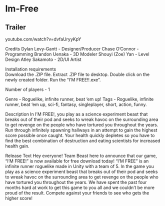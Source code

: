# Im-Free
## Trailer
youtube.com/watch?v=dvfaUryyKpY

Credits
Dylan Levy-Gantt - Designer/Producer	Chase O’Connor - Programming
Brandon Uenaka - 3D Modeler			Shouyi (Zoe) Yan - Level Design
Atley Sakamoto - 2D/UI Artist

Installation requirements  
Download the .ZIP file.
Extract .ZIP file to desktop.
Double click on the newly created folder.
Run the “I’M FREE!!.exe”.

Number of players - 1

Genre - Roguelike, infinite runner, beat ‘em up! 
Tags - Roguelike, infinite runner, beat ‘em up, sci-fi, fantasy, singleplayer, short, action, funny.

Description
In I’M FREE!, you play as a science experiment beast that breaks out of their pod and seeks to wreak havoc on the surrounding area to get revenge on the people who have tortured you throughout the years. Run through infinitely spawning hallways in an attempt to gain the highest score possible once caught. Your health quickly depletes so you have to find the best combination of destruction and eating scientists for increased health gain.

Release Text
Hey everyone! Team Beast here to announce that our game, “I’M FREE!” is now available for free download today! “I’M FREE” is an infinite runner roguelike made in Unity with a team of 5. In the game you play as a science experiment beast that breaks out of their pod and seeks to wreak havoc on the surrounding area to get revenge on the people who have tortured you throughout the years. We have spent the past four months hard at work to get this game to you all and we couldn’t be more proud of the result. Compete against your friends to see who gets the higher score!


